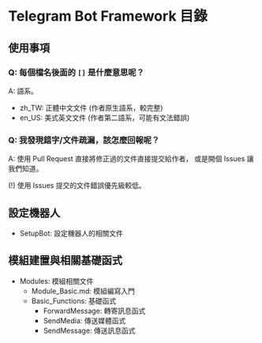 # Telegram Bot Framework 目錄
## 使用事項
### Q: 每個檔名後面的 `[]` 是什麼意思呢？
A: 語系。

- zh_TW: 正體中文文件 (作者原生語系，較完整)
- en_US: 美式英文文件 (作者第二語系，可能有文法錯誤)

### Q: 我發現錯字/文件疏漏，該怎麼回報呢？
A: 使用 Pull Request 直接將修正過的文件直接提交給作者，
   或是開個 Issues 讓我們知道。
   
(!) 使用 Issues 提交的文件錯誤優先級較低。

## 設定機器人
- SetupBot: 設定機器人的相關文件

## 模組建置與相關基礎函式
- Modules: 模組相關文件
  - Module_Basic.md: 模組編寫入門
  - Basic_Functions: 基礎函式
    - ForwardMessage: 轉寄訊息函式
    - SendMedia: 傳送媒體函式
    - SendMessage: 傳送訊息函式
